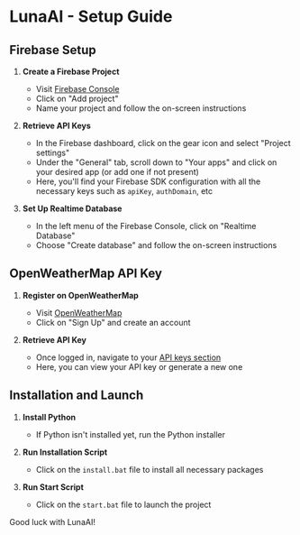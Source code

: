# LunaAI - Setup Guide

## Firebase Setup

1. **Create a Firebase Project**
   - Visit [Firebase Console](https://console.firebase.google.com/)
   - Click on "Add project"
   - Name your project and follow the on-screen instructions

2. **Retrieve API Keys**
   - In the Firebase dashboard, click on the gear icon and select "Project settings"
   - Under the "General" tab, scroll down to "Your apps" and click on your desired app (or add one if not present)
   - Here, you'll find your Firebase SDK configuration with all the necessary keys such as `apiKey`, `authDomain`, etc

3. **Set Up Realtime Database**
   - In the left menu of the Firebase Console, click on "Realtime Database"
   - Choose "Create database" and follow the on-screen instructions

## OpenWeatherMap API Key

1. **Register on OpenWeatherMap**
   - Visit [OpenWeatherMap](https://openweathermap.org/)
   - Click on "Sign Up" and create an account

2. **Retrieve API Key**
   - Once logged in, navigate to your [API keys section](https://home.openweathermap.org/api_keys)
   - Here, you can view your API key or generate a new one

## Installation and Launch

1. **Install Python**
   - If Python isn't installed yet, run the Python installer

2. **Run Installation Script**
   - Click on the `install.bat` file to install all necessary packages

3. **Run Start Script**
   - Click on the `start.bat` file to launch the project

Good luck with LunaAI!
